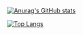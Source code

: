 [![Anurag's GitHub stats](https://github-readme-stats.vercel.app/api?username=simpler1ick&count_private=true&show_icons=true&theme=onedark)](https://github.com/anuraghazra/github-readme-stats)

[![Top Langs](https://github-readme-stats.vercel.app/api/top-langs/?username=simpler1ick&count_private=true&show_icons=true&theme=onedark)](https://github.com/anuraghazra/github-readme-stats)
